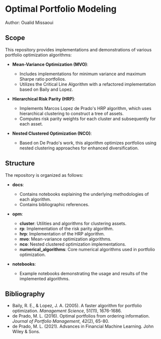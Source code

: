 # Optimal Portfolio Modeling

Author: Oualid Missaoui

## Scope

This repository provides implementations and demonstrations of various portfolio optimization algorithms:

- **Mean-Variance Optimization (MVO)**:
  - Includes implementations for minimum variance and maximum Sharpe ratio portfolios.
  - Utilizes the Critical Line Algorithm with a refactored implementation based on Baily and Lopez.

- **Hierarchical Risk Parity (HRP)**:
  - Implements Marcos Lopez de Prado's HRP algorithm, which uses hierarchical clustering to construct a tree of assets.
  - Computes risk parity weights for each cluster and subsequently for each asset.

- **Nested Clustered Optimization (NCO)**:
  - Based on De Prado's work, this algorithm optimizes portfolios using nested clustering approaches for enhanced diversification.

## Structure

The repository is organized as follows:

- **docs**: 
  - Contains notebooks explaining the underlying methodologies of each algorithm.
  - Contains bibliographic references.

- **opm**:
  - **cluster**: Utilities and algorithms for clustering assets.
  - **rp**: Implementation of the risk parity algorithm.
  - **hrp**: Implementation of the HRP algorithm.
  - **mvo**: Mean-variance optimization algorithms.
  - **nco**: Nested clustered optimization implementations.
  - **numerical_algorithms**: Core numerical algorithms used in portfolio optimization.

- **notebooks**: 
  - Example notebooks demonstrating the usage and results of the implemented algorithms.

## Bibliography

- Baily, R. E., & Lopez, J. A. (2005). A faster algorithm for portfolio optimization. *Management Science*, 51(11), 1676-1686.
- de Prado, M. L. (2016). Optimal portfolios from ordering information. *Journal of Portfolio Management*, 42(2), 65-80.
- de Prado, M. L. (2021). Advances in Financial Machine Learning. John Wiley & Sons.
